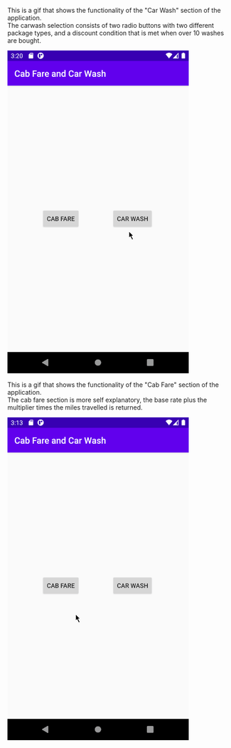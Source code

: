 This is a gif that shows the functionality of the "Car Wash" section of the application.  
The carwash selection consists of two radio buttons with two different package types, and a discount condition that is met when over 10 washes are bought. 

![This is a gif that shows the functionality of the "Carwash" section of the application.](res/carwash.gif)  

This is a gif that shows the functionality of the "Cab Fare" section of the application.  
The cab fare section is more self explanatory, the base rate plus the multiplier times the miles travelled is returned.

![This is a gif that shows the functionality of the "Cab Fare" section of the application.](res/cabfare.gif)
